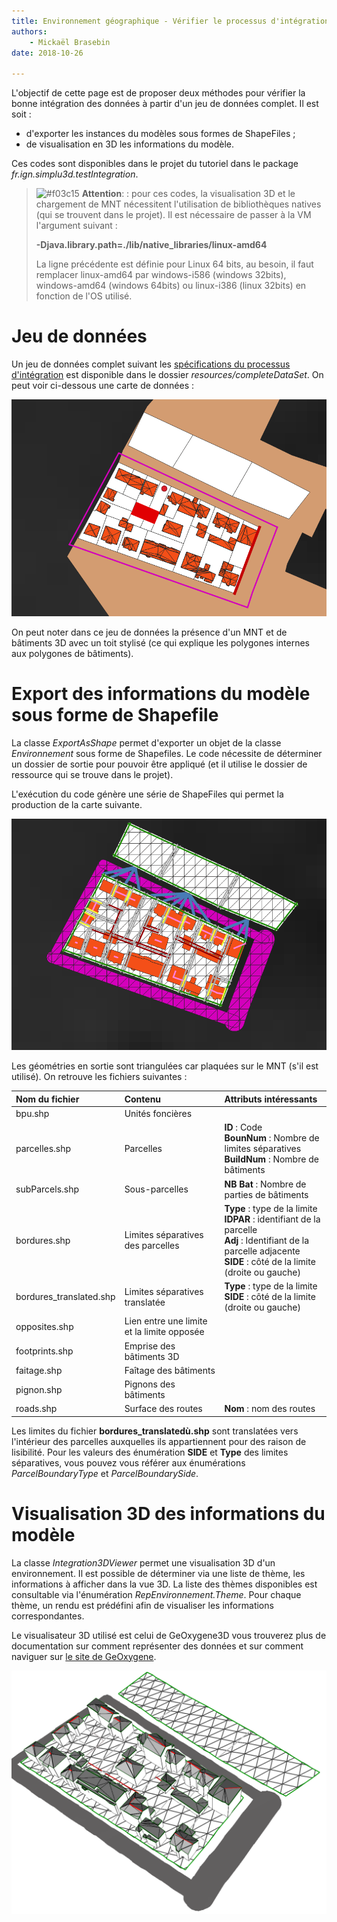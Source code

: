 ```yaml
---
title: Environnement géographique - Vérifier le processus d'intégration
authors:
    - Mickaël Brasebin
date: 2018-10-26

---
```


L'objectif de cette page est de proposer deux méthodes pour vérifier la bonne intégration des données à partir d'un jeu de données complet. Il est soit :
- d'exporter les instances du modèles sous formes de ShapeFiles ;
- de visualisation en 3D les informations du modèle.

Ces codes sont disponibles dans le projet du tutoriel dans le package *fr.ign.simplu3d.testIntegration*.

> ![#f03c15](https://placehold.it/15/f03c15/000000?text=+) **Attention**: : pour ces codes, la visualisation 3D et le chargement de MNT nécessitent l'utilisation de bibliothèques natives (qui se trouvent dans le projet). Il est nécessaire de passer à la VM l'argument suivant :
>
> **-Djava.library.path=./lib/native_libraries/linux-amd64**  
>
> La ligne précédente est définie pour Linux 64 bits, au besoin, il faut remplacer linux-amd64 par windows-i586 (windows 32bits), windows-amd64 (windows 64bits) ou linux-i386 (linux 32bits) en fonction de l'OS utilisé.


# Jeu de données

Un jeu de données complet suivant les [spécifications du processus d'intégration](integration.md) est disponible dans le dossier *resources/completeDataSet*. On peut voir ci-dessous une carte de données :

![Carte des données en entrée](./img/SituationBefore.png)

On peut noter dans ce jeu de données la présence d'un MNT et de bâtiments 3D avec un toit stylisé (ce qui explique les polygones internes aux polygones de bâtiments).

# Export des informations du modèle sous forme de Shapefile

La classe *ExportAsShape* permet d'exporter un objet de la classe *Environnement* sous forme de Shapefiles. Le code nécessite de déterminer un dossier de sortie pour pouvoir être appliqué (et il utilise le dossier de ressource qui se trouve dans le projet).

L'exécution du code génère une série de ShapeFiles qui permet la production de la carte suivante.

![Carte des données en entrée](./img/SituationAfter.png)

Les géométries en sortie sont triangulées car plaquées sur le MNT (s'il est utilisé). On retrouve les fichiers suivantes :

| Nom du fichier          | Contenu                                    | Attributs intéressants                                                                                                                                                                   |
|:------------------------|:-------------------------------------------|:-----------------------------------------------------------------------------------------------------------------------------------------------------------------------------------------|
| bpu.shp                 | Unités foncières                           |                                                                                                                                                                                          |
| parcelles.shp           | Parcelles                                  | **ID** : Code <br /> **BounNum** : Nombre de limites séparatives <br /> **BuildNum** : Nombre de bâtiments                                                                               |
| subParcels.shp          | Sous-parcelles                             | **NB Bat** : Nombre de parties de bâtiments                                                                                                                                              |
| bordures.shp            | Limites séparatives des parcelles          | **Type** : type de la limite <br /> **IDPAR** : identifiant de la parcelle <br /> **Adj** : Identifiant de la parcelle adjacente <br />  **SIDE** : côté de la limite (droite ou gauche) |
| bordures_translated.shp | Limites séparatives translatée             | **Type** : type de la limite <br/> **SIDE** : côté de la limite (droite ou gauche)                                                                                                       |
| opposites.shp           | Lien entre une limite et la limite opposée |                                                                                                                                                                                          |
| footprints.shp          | Emprise des bâtiments 3D                   |                                                                                                                                                                                          |
| faitage.shp             | Faîtage des bâtiments                      |                                                                                                                                                                                          |
| pignon.shp              | Pignons des bâtiments                      |                                                                                                                                                                                          |
| roads.shp               | Surface des routes                         | **Nom** : nom des routes                                                                                                                                                                 |

Les limites du fichier **bordures_translatedù.shp** sont translatées vers l'intérieur des parcelles auxquelles ils appartiennent pour des raison de lisibilité.
Pour les valeurs des énumération **SIDE** et **Type** des limites séparatives, vous pouvez vous référer aux énumérations *ParcelBoundaryType* et *ParcelBoundarySide*.

# Visualisation 3D des informations du modèle

La classe *Integration3DViewer* permet une visualisation 3D d'un environnement. Il est possible de déterminer via une liste de thème, les informations à afficher dans la vue 3D. La liste des thèmes disponibles est consultable via l'énumération *RepEnvironnement.Theme*. Pour chaque thème, un rendu est prédéfini afin de visualiser les informations correspondantes.

Le visualisateur 3D utilisé est celui de GeOxygene3D vous trouverez plus de documentation sur comment représenter des données et sur comment naviguer sur [le site de GeOxygene](http://ignf.github.io/geoxygene/documentation/application/3d.html).

![Fenêtre 3D représentant une visualisation de l'environnement](./img/viewer3D.png)
